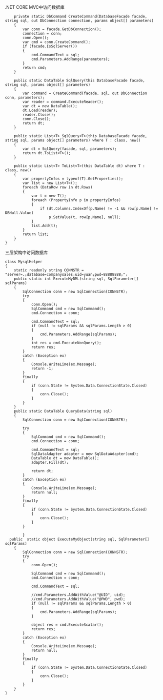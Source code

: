 .NET CORE MVC中访问数据库

        private static DbCommand CreateCommand(DatabaseFacade facade, string sql, out DbConnection connection, params object[] parameters)
        {
            var conn = facade.GetDbConnection();
            connection = conn;
            conn.Open();
            var cmd = conn.CreateCommand();
            if (facade.IsSqlServer())
            {
                cmd.CommandText = sql;
                cmd.Parameters.AddRange(parameters);
            }
            return cmd;
        }

        public static DataTable SqlQuery(this DatabaseFacade facade, string sql, params object[] parameters)
        {
            var command = CreateCommand(facade, sql, out DbConnection conn, parameters);
            var reader = command.ExecuteReader();
            var dt = new DataTable();
            dt.Load(reader);
            reader.Close();
            conn.Close();
            return dt;
        }

        public static List<T> SqlQuery<T>(this DatabaseFacade facade, string sql, params object[] parameters) where T : class, new()
        {
            var dt = SqlQuery(facade, sql, parameters);
            return dt.ToList<T>();
        }

        public static List<T> ToList<T>(this DataTable dt) where T : class, new()
        {
            var propertyInfos = typeof(T).GetProperties();
            var list = new List<T>();
            foreach (DataRow row in dt.Rows)
            {
                var t = new T();
                foreach (PropertyInfo p in propertyInfos)
                {
                    if (dt.Columns.IndexOf(p.Name) != -1 && row[p.Name] != DBNull.Value)
                        p.SetValue(t, row[p.Name], null);
                }
                list.Add(t);
            }
            return list;
        }
    }
    
三层架构中访问数据库

    class MysqlHelper
    {
        static readonly string CONNSTR = "server=.;database=companysales;uid=yuan;pwd=88888888;";
        public static int ExecuteMyDML(string sql, SqlParameter[] sqlParams)
        {
            SqlConnection conn = new SqlConnection(CONNSTR);
            try
            {
                conn.Open();
                SqlCommand cmd = new SqlCommand();
                cmd.Connection = conn;

                cmd.CommandText = sql;
                if (null != sqlParams && sqlParams.Length > 0)
                {
                    cmd.Parameters.AddRange(sqlParams);
                }
                int res = cmd.ExecuteNonQuery();
                return res;
            }
            catch (Exception ex)
            {
                Console.WriteLine(ex.Message);
                return -1;
            }
            finally
            {
                if (conn.State != System.Data.ConnectionState.Closed)
                {
                    conn.Close();
                }
            }
        }
        public static DataTable QueryData(string sql)
        {
            SqlConnection conn = new SqlConnection(CONNSTR);

            try
            {
                SqlCommand cmd = new SqlCommand();
                cmd.Connection = conn;

                cmd.CommandText = sql;
                SqlDataAdapter adapter = new SqlDataAdapter(cmd);
                DataTable dt = new DataTable();
                adapter.Fill(dt);

                return dt;
            }
            catch (Exception ex)
            {
                Console.WriteLine(ex.Message);
                return null;
            }
            finally
            {
                if (conn.State != System.Data.ConnectionState.Closed)
                {
                    conn.Close();
                }
            }
        
            }
      public  static object ExecuteMyObject(string sql, SqlParameter[] sqlParams)
        {
            SqlConnection conn = new SqlConnection(CONNSTR);
            try
            {
                conn.Open();

                SqlCommand cmd = new SqlCommand();
                cmd.Connection = conn;

                cmd.CommandText = sql;

                //cmd.Parameters.AddWithValue("@UID", uid);
                //cmd.Parameters.AddWithValue("@PWD", pwd);
                if (null != sqlParams && sqlParams.Length > 0)
                {
                    cmd.Parameters.AddRange(sqlParams);
                }

                object res = cmd.ExecuteScalar();
                return res;
            }
            catch (Exception ex)
            {
                Console.WriteLine(ex.Message);
                return null;
            }
            finally
            {
                if (conn.State != System.Data.ConnectionState.Closed)
                {
                    conn.Close();
                }
            }
        }
    }


